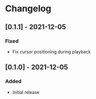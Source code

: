 # Changelog

## [0.1.1] - 2021-12-05

### Fixed

* Fix cursor positioning during playback

## [0.1.0] - 2021-12-05

### Added

* Initial release
